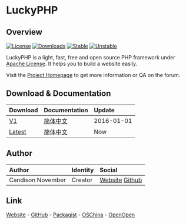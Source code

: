 # LuckyPHP

## Overview

[![License](https://poser.pugx.org/shareany/luckyphp/license.svg?format=flat-square)](https://packagist.org/packages/shareany/luckyphp)
[![Downloads](https://poser.pugx.org/shareany/luckyphp/downloads.svg?format=flat-square)](https://packagist.org/packages/shareany/luckyphp)
[![Stable](https://poser.pugx.org/shareany/luckyphp/v/stable.svg?format=flat-square)](https://packagist.org/packages/shareany/luckyphp)
[![Unstable](https://poser.pugx.org/shareany/luckyphp/v/unstable.svg?format=flat-square)](https://packagist.org/packages/shareany/luckyphp)

LuckyPHP is a light, fast, free and open source PHP framework under [Apache License](LICENSE). It helps you to build a website easily.

Visit the [Project Homepage](http://www.LuckyPHP.com/) to get more information or QA on the forum.

## Download & Documentation

| Download | Documentation | Update |
| :------- | :------------ | :----- |
| [V1](https://github.com/ShareAny/LuckyPHP/releases/tag/v1.0.0)    | [简体中文](system/documentation/1/SimplifiedChinese.md) | 2016-01-01 |
| [Latest](https://github.com/ShareAny/LuckyPHP/archive/master.zip) | [简体中文](system/documentation/1/SimplifiedChinese.md) | Now |

## Author

| Author            | Identity | Social |
| :---------------- | :------- | :----- |
| Candison November | Creator  | [Website](http://www.kandisheng.com/) [Github](https://github.com/KanDisheng) |

## Link

[Website](http://www.luckyphp.com) - [GitHub](https://github.com/ShareAny/LuckyPHP) - [Packagist](https://packagist.org/packages/shareany/luckyphp) - [OSChina](http://www.oschina.net/p/luckyphp) - [OpenOpen](http://www.open-open.com/lib/view/open1450851176558.html)